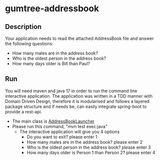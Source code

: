 # gumtree-addressbook

## Description
Your application needs to read the attached AddressBook file and answer the following questions:

* How many males are in the address book?
* Who is the oldest person in the address book?
* How many days older is Bill than Paul?

## Run
You will need maven and java 17 in order to run the command line interactive application. The application was written in a TDD manner with Domain Driven Design, therefore it is modularised and follows a layered package structure and if needs be, can easily integrate spring-boot to provide a rest-api.
* The main class is [AddressBookLauncher](src/main/java/co/uk/gumtree/address/application/AddressBookLauncher.java)
* Please run this command, "mvn test exec:java"
  * The interactive application will give you 4 options
    * Do you want to exit? please enter 1 
    * How many males are in the address book? please enter 2 
    * Who is the oldest person in the address book? please enter 3
    * How many days older is Person 1 than Person 2? please enter 4
